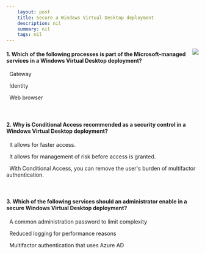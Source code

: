 ```yaml
---
    layout: post
    title: Secure a Windows Virtual Desktop deployment 
    description: nil
    summary: nil
    tags: nil
---
```



 <a target="_blank" href="https://docs.microsoft.com/en-us/learn/modules/m365-wvd-security/8-knowledge-check/"><i class="fas fa-external-link-alt"></i> </a>
 <img align="right" src="https://docs.microsoft.com/en-us/learn/achievements/wvd-security.svg">
####  1. Which of the following processes is part of the Microsoft-managed services in a Windows Virtual Desktop deployment?


<i class='fas fa-check-square' style='color: Dodgerblue;'></i> &nbsp;&nbsp;Gateway

<i class='far fa-square'></i> &nbsp;&nbsp;Identity

<i class='far fa-square'></i> &nbsp;&nbsp;Web browser
<br />
<br />
<br />

####  2. Why is Conditional Access recommended as a security control in a Windows Virtual Desktop deployment?


<i class='far fa-square'></i> &nbsp;&nbsp;It allows for faster access.

<i class='fas fa-check-square' style='color: Dodgerblue;'></i> &nbsp;&nbsp;It allows for management of risk before access is granted.

<i class='far fa-square'></i> &nbsp;&nbsp;With Conditional Access, you can remove the user's burden of multifactor authentication.
<br />
<br />
<br />

####  3. Which of the following services should an administrator enable in a secure Windows Virtual Desktop deployment?


<i class='far fa-square'></i> &nbsp;&nbsp;A common administration password to limit complexity

<i class='far fa-square'></i> &nbsp;&nbsp;Reduced logging for performance reasons

<i class='fas fa-check-square' style='color: Dodgerblue;'></i> &nbsp;&nbsp;Multifactor authentication that uses Azure AD
<br />
<br />
<br />
